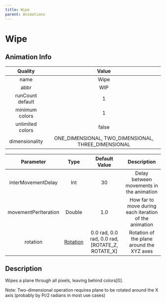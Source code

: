 ```yaml
---
title: Wipe
parent: Animations
---
```


<!-- THIS FILE IS AUTOMATICALLY GENERATED -->
<!-- MAKE CHANGES TO THE AnimationInfo INSTANCE ASSOCIATED WITH THIS ANIMATION -->

# Wipe

## Animation Info

|Quality|Value|
|:-:|:-:|
|name|Wipe|
|abbr|WIP|
|runCount default|1|
|minimum colors|1|
|unlimited colors|false|
|dimensionality|ONE_DIMENSIONAL, TWO_DIMENSIONAL, THREE_DIMENSIONAL|

|Parameter|Type|Default Value|Description|
|:-:|:-:|:-:|:-:|
|interMovementDelay|Int|30|Delay between movements in the animation|
|movementPerIteration|Double|1.0|How far to move during each iteration of the animation|
|rotation|[Rotation](core/new-animations#rotation)|0.0 rad, 0.0 rad, 0.0 rad, [ROTATE_Z, ROTATE_X]|Rotation of the plane around the XYZ axes|

## Description
Wipes a plane through all pixels, leaving behind colors[0].

Note: Two-dimensional operation requires plane to be rotated around the X axis (probably by Pi/2 radians in most use cases)

